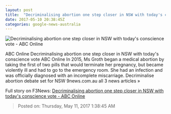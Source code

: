 ```yaml
---
layout: post
title:  "Decriminalising abortion one step closer in NSW with today's conscience vote - ABC Online"
date: 2017-05-10 20:38:45Z
categories: google-news-australia
---
```


![Decriminalising abortion one step closer in NSW with today's conscience vote - ABC Online](http://www.abc.net.au/news/image/8515534-1x1-700x700.jpg)

ABC Online Decriminalising abortion one step closer in NSW with today's conscience vote ABC Online In 2015, Ms Groth began a medical abortion by taking the first of two pills that would terminate her pregnancy, but became violently ill and had to go to the emergency room. She had an infection and was officially diagnosed with an incomplete miscarriage. Decriminalise abortion debate set for NSW 9news.com.au all 3 news articles »


Full story on F3News: [Decriminalising abortion one step closer in NSW with today's conscience vote - ABC Online](http://www.f3nws.com/n/EpPMtF)

> Posted on: Thursday, May 11, 2017 1:38:45 AM
